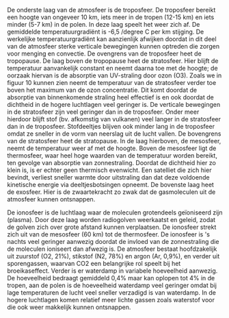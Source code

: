 De onderste laag van de atmosfeer is de troposfeer. De troposfeer bereikt een hoogte van ongeveer 10 km, iets meer in de tropen (12-15 km) en iets minder (5-7 km) in de polen. In deze laag speelt het weer zich af. De gemiddelde temperatuurgradiënt is -6,5 /degree C per km stijging. De werkelijke temperatuurgradiënt kan aanzienlijk afwijken doordat in dit deel van de atmosfeer sterke verticale bewegingen kunnen optreden die zorgen voor menging en convectie. De ovengrens van de troposfeer heet de tropopause. 
De laag boven de tropopause heet de stratosfeer. Hier blijft de temperatuur  aanvankelijk constant en neemt daarna toe met de hoogte; de oorzaak hiervan is de absorptie van UV-straling door ozon (O3). Zoals we in figuur 10 kunnen zien neemt de temperatuur van de stratosfeer verder toe boven het maximum van de ozon concentratie. Dit komt doordat de absorptie van binnenkomende straling heel effectief is en ook doordat de dichtheid in de hogere luchtlagen veel geringer is. 
De verticale bewegingen in de stratosfeer zijn veel geringer dan in de troposfeer. Onder meer hierdoor blijft stof (bv. afkomstig van vulkanen) veel langer in de stratosfeer dan in de troposfeer. Stofdeeltjes blijven ook minder lang in de troposfeer omdat ze sneller in de vorm van neerslag uit de lucht vallen.
De bovengrens van de stratosfeer heet de stratopause. In de laag hierboven, de mesosfeer, neemt de temperatuur weer af met de hoogte. Boven de mesosfeer ligt de thermosfeer, waar heel hoge waarden van de temperatuur worden bereikt, ten gevolge van absorptie van zonnestraling. Doordat de dichtheid hier zo klein is, is er echter geen thermisch evenwicht. Een satelliet die zich hier bevindt, verliest sneller warmte door uitstraling dan dat deze voldoende kinetische energie via deeltjesbotsingen opneemt.
De bovenste laag heet de exosfeer. Hier is de zwaartekracht zo zwak dat de gasmoleculen uit de atmosfeer kunnen ontsnappen.

De ionosfeer is de luchtlaag waar de moleculen grotendeels geïoniseerd zijn (plasma). Door deze laag worden radiogolven weerkaatst en geleid, zodat de golven zich over grote afstand kunnen verplaatsen. De ionosfeer strekt zich uit van de mesosfeer (60 km) tot de thermosfeer. De ionosfeer is 's nachts veel geringer aanwezig doordat de invloed van de zonnestraling die de moleculen ioniseert dan afwezig is.
De atmosfeer bestaat hoofdzakelijk uit zuurstof (O2, 21%), stikstof (N2, 78%) en argon (Ar, 0,9%), en verder uit sporengassen, waarvan CO2 een belangrijke rol speelt bij het broeikaseffect. Verder is er waterdamp in variabele hoeveelheid aanwezig. De hoeveelheid bedraagt gemiddeld 0,4% maar kan oplopen tot 4% in de tropen, aan de polen is de hoeveelheid waterdamp veel geringer omdat bij lage temperaturen de lucht veel sneller verzadigd is van waterdamp. In de hogere luchtlagen komen relatief meer lichte gassen zoals waterstof voor die ook weer makkelijk kunnen ontsnappen. 

